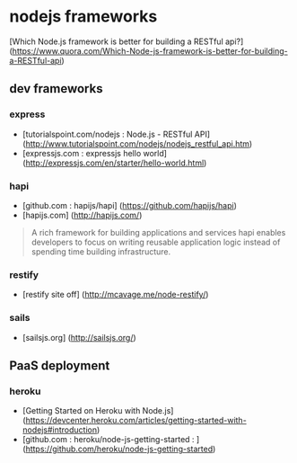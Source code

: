 # nodejs frameworks

[Which Node.js framework is better for building a RESTful api?] (https://www.quora.com/Which-Node-js-framework-is-better-for-building-a-RESTful-api)

## dev frameworks

### express
- [tutorialspoint.com/nodejs : Node.js - RESTful API] (http://www.tutorialspoint.com/nodejs/nodejs_restful_api.htm)
- [expressjs.com : expressjs hello world] (http://expressjs.com/en/starter/hello-world.html)

### hapi
- [github.com : hapijs/hapi] (https://github.com/hapijs/hapi)
- [hapijs.com] (http://hapijs.com/)

> A rich framework for building applications and services
hapi enables developers to focus on writing reusable application logic instead of spending time building infrastructure.

### restify
- [restify site off] (http://mcavage.me/node-restify/)

### sails
- [sailsjs.org] (http://sailsjs.org/)

## PaaS deployment

### heroku
- [Getting Started on Heroku with Node.js] (https://devcenter.heroku.com/articles/getting-started-with-nodejs#introduction)
- [github.com : heroku/node-js-getting-started : ] (https://github.com/heroku/node-js-getting-started)
